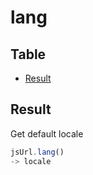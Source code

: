 # lang

Table
-----------------

* [Result](#result)


## Result

Get default locale

```js.js
jsUrl.lang()
-> locale
```

